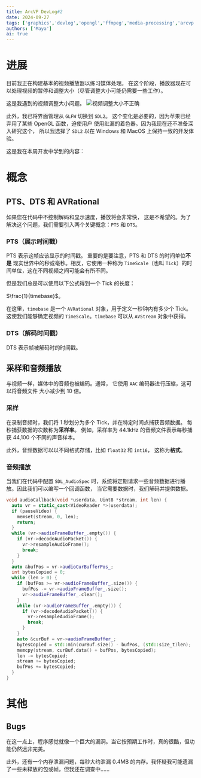```yaml
---
title: ArcVP DevLog#2
date: 2024-09-27
tags: ['graphics','devlog','opengl','ffmpeg','media-processing','arcvp']
authors: ['Maya']
ai: true
---
```


# 进展

目前我正在构建基本的视频播放器以练习媒体处理。
在这个阶段，播放器现在可以处理视频的暂停和调整大小（尽管调整大小可能仍需要一些工作）。

这是我遇到的视频调整大小问题。
![视频调整大小不正确](
/devlog/incorrect-resize.png)

此外，我已将界面管理从 `GLFW` 切换到 `SDL2`。
这个变化是必要的，因为苹果已经弃用了某些 OpenGL 函数，迫使用户
使用纰漏的着色器。因为我现在还不准备深入研究这个，
所以我选择了 `SDL2` 以在 Windows 和 MacOS 上保持一致的开发体验。

这是我在本周开发中学到的内容：

# 概念

## PTS、DTS 和 AVRational

如果您在代码中不控制解码和显示速度，播放将会非常快，
这是不希望的。为了解决这个问题，我们需要引入两个关键概念：`PTS` 和 `DTS`。

### PTS（展示时间戳）

PTS 表示这帧应该显示的时间戳。
重要的是要注意，PTS 和 DTS 的时间单位**不是**
现实世界中的秒或毫秒。相反，它使用一种称为
`TimeScale`（也叫 `Tick`）的时间单位，这在不同视频之间可能会有所不同。

但是我们总是可以使用以下公式得到一个 Tick 的长度：

 $\frac{1}{timebase}$。

在这里，`timebase` 是一个 `AVRational` 对象，用于定义一秒钟内有多少个 Tick。
这使我们能够确定视频的 `TimeScale`。`timebase` 可以从 `AVStream` 对象中获得。

### DTS（解码时间戳）
DTS 表示帧被解码时的时间戳。

## 采样和音频播放

与视频一样，媒体中的音频也被编码。通常， 
它使用 `AAC` 编码器进行压缩，这可以将音频文件
大小减少到 10 倍。

### 采样

在录制音频时，我们将 1 秒划分为多个 Tick，并在特定时间点捕获音频数据。
每秒捕获数据的次数称为**采样率**。
例如，采样率为 44.1kHz 的音频文件表示每秒捕获 44,100 个不同的声音样本。

此外，音频数据可以以不同格式存储，比如 `float32` 和 `int16`，
这称为**格式**。

### 音频播放

当我们在代码中配置 `SDL_AudioSpec` 时，系统将定期请求一些音频数据进行播放。因此我们可以编写一个回调函数，
当它需要数据时，我们解码并提供数据。

```cpp
void audioCallback(void *userdata, Uint8 *stream, int len) {
  auto vr = static_cast<VideoReader *>(userdata);
  if (pauseVideo) {
    memset(stream, 0, len);
    return;
  }
  while (vr->audioFrameBuffer_.empty()) {
    if (vr->decodeAudioPacket()) {
      vr->resampleAudioFrame();
      break;
    }
  }
  auto &bufPos = vr->audioCurBufferPos_;
  int bytesCopied = 0;
  while (len > 0) {
    if (bufPos >= vr->audioFrameBuffer_.size()) {
      bufPos -= vr->audioFrameBuffer_.size();
      vr->audioFrameBuffer_.clear();
    }
    while (vr->audioFrameBuffer_.empty()) {
      if (vr->decodeAudioPacket()) {
        vr->resampleAudioFrame();
        break;
      }
    }
    auto &curBuf = vr->audioFrameBuffer_;
    bytesCopied = std::min(curBuf.size() - bufPos, (std::size_t)len);
    memcpy(stream, curBuf.data() + bufPos, bytesCopied);
    len -= bytesCopied;
    stream += bytesCopied;
    bufPos += bytesCopied;
  }
}
```

# 其他

## Bugs
在这一点上，程序感觉就像一个巨大的漏洞。当它按预期工作时，真的很酷，但功能仍然远非完美。

此外，还有一个内存泄漏问题，每秒大约泄漏 0.4MB 的内存。我怀疑我可能遗漏了一些未释放的包或帧，但我还在调查中……